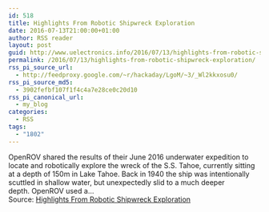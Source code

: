 ```yaml
---
id: 518
title: Highlights From Robotic Shipwreck Exploration
date: 2016-07-13T21:00:00+01:00
author: RSS reader
layout: post
guid: http://www.uelectronics.info/2016/07/13/highlights-from-robotic-shipwreck-exploration/
permalink: /2016/07/13/highlights-from-robotic-shipwreck-exploration/
rss_pi_source_url:
  - http://feedproxy.google.com/~r/hackaday/LgoM/~3/_Wl2kkxosu0/
rss_pi_source_md5:
  - 3902fefbf107f1f4c4a7e28ce0c20d10
rss_pi_canonical_url:
  - my_blog
categories:
  - RSS
tags:
  - "1802"
---
```

OpenROV shared the results of their June 2016 underwater expedition to locate and robotically explore the wreck of the S.S. Tahoe, currently sitting at a depth of 150m in Lake Tahoe. Back in 1940 the ship was intentionally scuttled in shallow water, but unexpectedly slid to a much deeper depth. OpenROV used a…&#013;  
Source: <a href="http://feedproxy.google.com/~r/hackaday/LgoM/~3/_Wl2kkxosu0/" target="_blank">Highlights From Robotic Shipwreck Exploration</a>